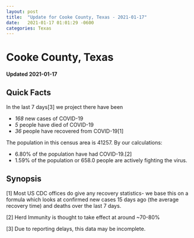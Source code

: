 ```yaml
---
layout: post
title:  "Update for Cooke County, Texas - 2021-01-17"
date:   2021-01-17 01:01:29 -0600
categories: Texas
---
```


# Cooke County, Texas
#### Updated 2021-01-17

## Quick Facts

In the last 7 days[3] we project there have been
- *168* new cases of COVID-19
- *5* people have died of COVID-19
- *36* people have recovered from COVID-19[1]

The population in this census area is 41257. By our calculations:
- 6.80% of the population have had COVID-19.[2]
- 1.59% of the population or 658.0 people are actively fighting the virus.

## Synopsis




[1] Most US CDC offices do give any recovery statistics- we base this on a formula which looks at confirmed new cases
15 days ago (the average recovery time) and deaths over the last 7 days.

[2] Herd Immunity is thought to take effect at around ~70-80%

[3] Due to reporting delays, this data may be incomplete.
 
    